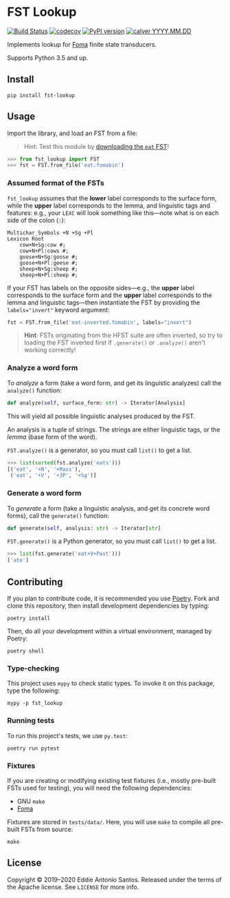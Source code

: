 FST Lookup
==========

[![Build Status](https://travis-ci.org/eddieantonio/fst-lookup.svg?branch=master)](https://travis-ci.org/eddieantonio/fst-lookup)
[![codecov](https://codecov.io/gh/eddieantonio/fst-lookup/branch/master/graph/badge.svg)](https://codecov.io/gh/eddieantonio/fst-lookup)
[![PyPI version](https://img.shields.io/pypi/v/fst-lookup.svg)](https://pypi.org/project/fst-lookup/)
[![calver YYYY.MM.DD](https://img.shields.io/badge/calver-YYYY.MM.DD-22bfda.svg)](http://calver.org/)

Implements lookup for [Foma][] finite state transducers.

Supports Python 3.5 and up.

[Foma]: https://fomafst.github.io/


Install
-------

    pip install fst-lookup

Usage
-----

Import the library, and load an FST from a file:

> Hint: Test this module by [downloading the `eat` FST](https://github.com/eddieantonio/fst-lookup/raw/master/tests/data/eat.fomabin)!

```python
>>> from fst_lookup import FST
>>> fst = FST.from_file('eat.fomabin')
```

### Assumed format of the FSTs

`fst_lookup` assumes that the **lower** label corresponds to the surface
form, while the **upper** label corresponds to the lemma, and linguistic
tags and features: e.g., your `LEXC` will look something like
this—note what is on each side of the colon (`:`):

```lexc
Multichar_Symbols +N +Sg +Pl
Lexicon Root
    cow+N+Sg:cow #;
    cow+N+Pl:cows #;
    goose+N+Sg:goose #;
    goose+N+Pl:geese #;
    sheep+N+Sg:sheep #;
    sheep+N+Pl:sheep #;
```

If your FST has labels on the opposite sides—e.g., the **upper** label
corresponds to the surface form and the **upper** label corresponds to
the lemma and linguistic tags—then instantiate the FST by providing
the `labels="invert"` keyword argument:

```python
fst = FST.from_file('eat-inverted.fomabin', labels="invert")
```

> **Hint**: FSTs originating from the HFST suite are often inverted, so
> try to loading the FST inverted first if `.generate()` or `.analyze()`
> aren't working correctly!


### Analyze a word form

To _analyze_ a form (take a word form, and get its linguistic analyzes)
call the `analyze()` function:

```python
def analyze(self, surface_form: str) -> Iterator[Analysis]
```

This will yield all possible linguistic analyses produced by the FST.

An analysis is a tuple of strings. The strings are either linguistic
tags, or the _lemma_ (base form of the word).

`FST.analyze()` is a generator, so you must call `list()` to get a list.

```python
>>> list(sorted(fst.analyze('eats')))
[('eat', '+N', '+Mass'),
 ('eat', '+V', '+3P', '+Sg')]
```


### Generate a word form

To _generate_ a form (take a linguistic analysis, and get its concrete
word forms), call the `generate()` function:

```python
def generate(self, analysis: str) -> Iterator[str]
```

`FST.generate()` is a Python generator, so you must call `list()` to get
a list.

```python
>>> list(fst.generate('eat+V+Past')))
['ate']
```


Contributing
------------

If you plan to contribute code, it is recommended you use [Poetry].
Fork and clone this repository, then install development dependencies
by typing:

    poetry install

Then, do all your development within a virtual environment, managed by
Poetry:

    poetry shell

### Type-checking

This project uses `mypy` to check static types. To invoke it on this
package, type the following:

    mypy -p fst_lookup

### Running tests

To run this project's tests, we use `py.test`:

    poetry run pytest


### Fixtures

If you are creating or modifying existing test fixtures (i.e., mostly
pre-built FSTs used for testing), you will need the following
dependencies:

 * GNU `make`
 * [Foma][]

Fixtures are stored in `tests/data/`. Here, you will use `make` to
compile all pre-built FSTs from source:

    make

[Poetry]: https://github.com/python-poetry/poetry#poetry-dependency-management-for-python


License
-------

Copyright © 2019–2020 Eddie Antonio Santos. Released under the terms of the
Apache license. See `LICENSE` for more info.
